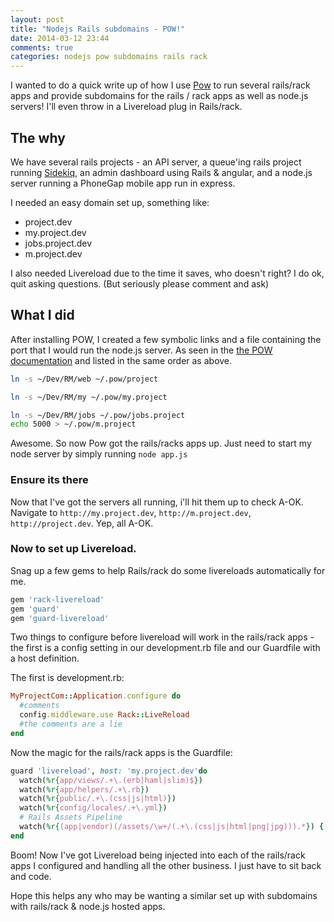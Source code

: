 ```yaml
---
layout: post
title: "Nodejs Rails subdomains - POW!"
date: 2014-03-12 23:44
comments: true
categories: nodejs pow subdomains rails rack
---
```


I wanted to do a quick write up of how I use [Pow](http://pow.cx/) to run several rails/rack apps and provide subdomains for the rails / rack apps as well as node.js servers! I'll even throw in a Livereload plug in Rails/rack.

## The why

We have several rails projects - an API server, a queue'ing rails project running [Sidekiq](https://github.com/mperham/sidekiq), an admin dashboard using Rails & angular, and a node.js server running a PhoneGap mobile app run in express.

I needed an easy domain set up, something like:

* project.dev
* my.project.dev
* jobs.project.dev
* m.project.dev

I also needed Livereload due to the time it saves, who doesn't right? I do ok, quit asking questions. (But seriously please comment and ask)

## What I did

After installing POW, I created a few symbolic links and a file containing the port that I would run the node.js server. As seen in the [the POW documentation](http://pow.cx/manual) and listed in the same order as above.

``` sh
ln -s ~/Dev/RM/web ~/.pow/project

ln -s ~/Dev/RM/my ~/.pow/my.project

ln -s ~/Dev/RM/jobs ~/.pow/jobs.project
echo 5000 > ~/.pow/m.project
```

Awesome. So now Pow got the rails/racks apps up. Just need to start my node server by simply running ``node app.js``

### Ensure its there

Now that I've got the servers all running, i'll hit them up to check A-OK. Navigate to ``http://my.project.dev``, ``http://m.project.dev``, ``http://project.dev``. Yep, all A-OK.

### Now to set up Livereload.

Snag up a few gems to help Rails/rack do some livereloads automatically for me.

``` rb
gem 'rack-livereload'
gem 'guard'
gem 'guard-livereload'
```

Two things to configure before livereload will work in the rails/rack apps - the first is a config setting in our development.rb file and our Guardfile with a host definition.

The first is development.rb:

```ruby
MyProjectCom::Application.configure do
  #comments
  config.middleware.use Rack::LiveReload
  #the comments are a lie
end
```

Now the magic for the rails/rack apps is the Guardfile:

``` rb
guard 'livereload', host: 'my.project.dev'do
  watch(%r{app/views/.+\.(erb|haml|slim)$})
  watch(%r{app/helpers/.+\.rb})
  watch(%r{public/.+\.(css|js|html)})
  watch(%r{config/locales/.+\.yml})
  # Rails Assets Pipeline
  watch(%r{(app|vendor)(/assets/\w+/(.+\.(css|js|html|png|jpg))).*}) { |m| "/assets/#{m[3]}" }
end
```
Boom! Now I've got Livereload being injected into each of the rails/rack apps I configured and handling all the other business. I just have to sit back and code.

Hope this helps any who may be wanting a similar set up with subdomains with rails/rack & node.js hosted apps.
